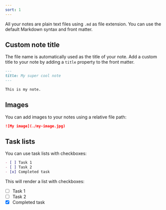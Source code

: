 ```yaml
---
sort: 1
---
```


All your notes are plain text files using `.md` as file extension. You can use the default Markdown syntax and front matter.

## Custom note title

The file name is automatically used as the title of your note. Add a custom title to your note by adding a `title` property to the front matter.

```markdown
---
title: My super cool note
---

This is my note.
```

## Images

You can add images to your notes using a relative file path:

```markdown
![My image](./my-image.jpg)
```

## Task lists

You can use task lists with checkboxes:

```md
- [ ] Task 1
- [ ] Task 2
- [x] Completed task
```

This will render a list with checkboxes:

- [ ] Task 1
- [ ] Task 2
- [x] Completed task
